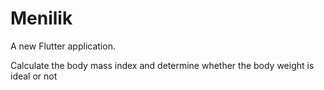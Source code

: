 # Menilik

A new Flutter application.

Calculate the body mass index and determine whether the body weight is ideal or not

